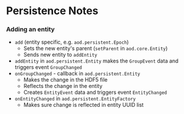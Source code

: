 # Persistence Notes

### Adding an entity
- ```add``` (entity specific, e.g. ```aod.persistent.Epoch```)
  - Sets the new entity's parent (```setParent``` in ```aod.core.Entity```)
  - Sends new entity to ```addEntity```
- ```addEntity``` in ```aod.persistent.Entity``` makes the ```GroupEvent``` data and triggers event ```GroupChanged```
- ```onGroupChanged``` - callback in ```aod.persistent.Entity```
    - Makes the change in the HDF5 file
    - Reflects the change in the entity
    - Creates ```EntityEvent``` data and triggers event ```EntityChanged```
- ```onEntityChanged``` in ```aod.persistent.EntityFactory```
  - Makes sure change is reflected in entity UUID list